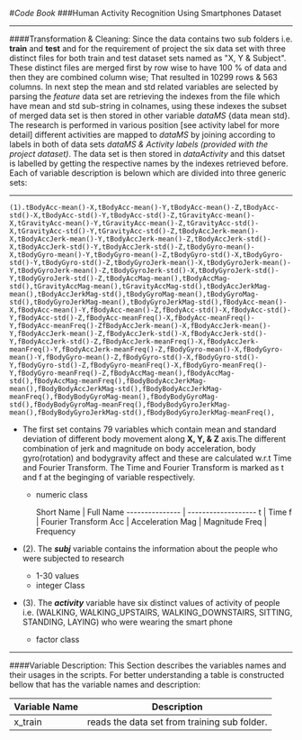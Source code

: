 #*Code Book*
###Human Activity Recognition Using Smartphones Dataset
***

####Transformation & Cleaning:
Since the data contains two sub folders i.e. __train__ and __test__ and for the requirement of project the six data set with three distinct files for both 
	train and test dataset sets named as "X, Y & Subject". These distinct files are merged first by row wise to have 100 % of data and then they are
	combined column wise; That resulted in 10299 rows & 563 columns. In next step the mean and std related variables are selected by parsing the *feature* 
	data set are retrieving the indexes from the file which have mean and std sub-string in colnames, using these indexes the subset of merged data set is 
	then stored in other variable *dataMS* {data mean std}.
	The research is performed in various position [see activity label for more detail] different activities are mapped to *dataMS* by joining according to 
	labels in both of data sets *dataMS & Activity labels (provided with the project dataset)*. The data set is then stored in *dataActivity* and this datset
	is labelled by getting the respective names by the indexes retrieved before. Each of variable description is belown which are divided into three generic sets:
***
	(1).tBodyAcc-mean()-X,tBodyAcc-mean()-Y,tBodyAcc-mean()-Z,tBodyAcc-std()-X,tBodyAcc-std()-Y,tBodyAcc-std()-Z,tGravityAcc-mean()-X,tGravityAcc-mean()-Y,tGravityAcc-mean()-Z,tGravityAcc-std()-X,tGravityAcc-std()-Y,tGravityAcc-std()-Z,tBodyAccJerk-mean()-X,tBodyAccJerk-mean()-Y,tBodyAccJerk-mean()-Z,tBodyAccJerk-std()-X,tBodyAccJerk-std()-Y,tBodyAccJerk-std()-Z,tBodyGyro-mean()-X,tBodyGyro-mean()-Y,tBodyGyro-mean()-Z,tBodyGyro-std()-X,tBodyGyro-std()-Y,tBodyGyro-std()-Z,tBodyGyroJerk-mean()-X,tBodyGyroJerk-mean()-Y,tBodyGyroJerk-mean()-Z,tBodyGyroJerk-std()-X,tBodyGyroJerk-std()-Y,tBodyGyroJerk-std()-Z,tBodyAccMag-mean(),tBodyAccMag-std(),tGravityAccMag-mean(),tGravityAccMag-std(),tBodyAccJerkMag-mean(),tBodyAccJerkMag-std(),tBodyGyroMag-mean(),tBodyGyroMag-std(),tBodyGyroJerkMag-mean(),tBodyGyroJerkMag-std(),fBodyAcc-mean()-X,fBodyAcc-mean()-Y,fBodyAcc-mean()-Z,fBodyAcc-std()-X,fBodyAcc-std()-Y,fBodyAcc-std()-Z,fBodyAcc-meanFreq()-X,fBodyAcc-meanFreq()-Y,fBodyAcc-meanFreq()-ZfBodyAccJerk-mean()-X,fBodyAccJerk-mean()-Y,fBodyAccJerk-mean()-Z,fBodyAccJerk-std()-X,fBodyAccJerk-std()-Y,fBodyAccJerk-std()-Z,fBodyAccJerk-meanFreq()-X,fBodyAccJerk-meanFreq()-Y,fBodyAccJerk-meanFreq()-Z,fBodyGyro-mean()-X,fBodyGyro-mean()-Y,fBodyGyro-mean()-Z,fBodyGyro-std()-X,fBodyGyro-std()-Y,fBodyGyro-std()-Z,fBodyGyro-meanFreq()-X,fBodyGyro-meanFreq()-Y,fBodyGyro-meanFreq()-Z,fBodyAccMag-mean(),fBodyAccMag-std(),fBodyAccMag-meanFreq(),fBodyBodyAccJerkMag-mean(),fBodyBodyAccJerkMag-std(),fBodyBodyAccJerkMag-meanFreq(),fBodyBodyGyroMag-mean(),fBodyBodyGyroMag-std(),fBodyBodyGyroMag-meanFreq(),fBodyBodyGyroJerkMag-mean(),fBodyBodyGyroJerkMag-std(),fBodyBodyGyroJerkMag-meanFreq(),

* The first set contains 79 variables which contain mean and standard deviation of different body movement along __X, Y, & Z__ axis.The different combination
of jerk and magnitude on body acceleration, body gyro(rotation) and bodygravity affect and these are calculated w.r.t Time and Fourier Transform. The Time
and Fourier Transform is marked as t and f at the beginging of variable respectively.
	+ numeric class
	
	  Short Name    |      Full Name
	--------------- | -------------------
		t			|	Time
		f			|	Fourier Transform
		Acc			|	Acceleration
		Mag			|	Magnitude
		Freq		|	Frequency
	
* (2). The *__subj__* variable contains the information about the people who were subjected to research
	+ 1-30 values
	+ integer Class

* (3). The *__activity__* variable have six distinct values of activity of people i.e. (WALKING, WALKING_UPSTAIRS, WALKING_DOWNSTAIRS, SITTING, STANDING, LAYING) who were wearing the smart phone
	+ factor class
	
***
####Variable Description:
This Section describes the variables names and their usages in the scripts. For better understanding a table is constructed bellow that has the variable names 
and description:
	
Variable Name 	|	Description
--------------  |  ------------
x_train			| reads the data set from training sub folder.
